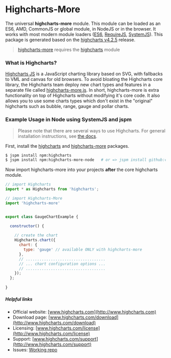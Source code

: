 # Highcharts-More

The universal **highcharts-more** module. This module can be loaded as an ES6, AMD, CommonJS or global module, in NodeJS or in the browser. It works with most modern module loaders ([ES6](https://github.com/ModuleLoader/es6-module-loader), [RequireJS](https://github.com/requirejs/requirejs), [SystemJS](https://github.com/systemjs/systemjs)). This package is generated based on the [highcharts v4.2.5](https://github.com/highcharts/highcharts/releases/tag/v4.2.5) release.
> [highcharts-more](https://www.npmjs.com/package/highcharts-more-node) requires the [highcharts](https://www.npmjs.com/package/highcharts) module

### What is Highcharts?
[Highcharts JS](http://www.highcharts.com/) is a JavaScript charting library based on SVG, with fallbacks to VML and canvas for old browsers. To avoid bloating the Highcharts core library, the Highcharts team deploy new chart types and features in a separate file called [highcharts-more.js](https://github.com/highcharts/highcharts-dist/blob/master/highcharts-more.js). In short, highcharts-more is extra functionality on top of Highcharts without modifying it's core code. It also allows you to use some charts types which don't exist in the "original" highcharts such as bubble, range, gauge and pollar charts.


### Example Usage in Node using SystemJS and jspm
> Please note that there are several ways to use Highcharts. For general installation instructions, see [the docs](http://www.highcharts.com/docs/getting-started/installation).

First, install the [highcharts](https://www.npmjs.com/package/highcharts) and [highcharts-more](https://www.npmjs.com/package/highcharts-more-node) packages.
```bash
$ jspm install npm:highcharts
$ jspm install npm:highcharts-more-node   # or => jspm install github:clarketm/highcharts-more
```

Now import highcharts-more into your projects **after** the core highcharts module.
```js
// import Highcharts
import * as Highcharts from 'highcharts';

// import Highcharts-More
import 'highcharts-more'


export class GaugeChartExample {

  constructor() {
  
    // create the chart
    Highcharts.chart({
      chart: {
        type: 'gauge' // available ONLY with highcharts-more
      },
      // ...................................
      // ... chart configuration options ...
      // ...................................
    });
  };
  
}
```


##### Helpful links

* Official website:  [www.highcharts.com](http://www.highcharts.com)
* Download page: [www.highcharts.com/download](http://www.highcharts.com/download)
* Licensing: [www.highcharts.com/license](http://www.highcharts.com/license)
* Support: [www.highcharts.com/support](http://www.highcharts.com/support)
* Issues: [Working repo](https://github.com/highcharts/highcharts/issues)
